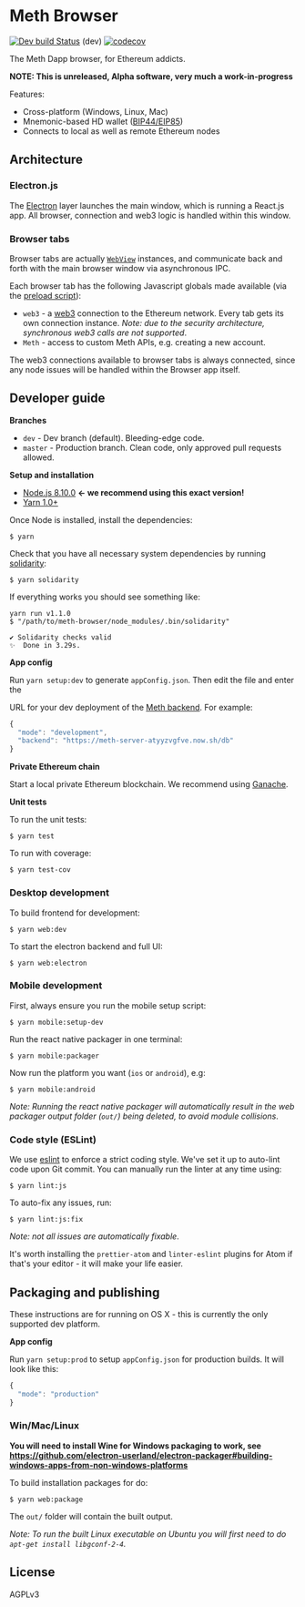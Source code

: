 # Meth Browser

[![Dev build Status](https://secure.travis-ci.org/meth-project/meth-browser.svg?branch=dev)](http://travis-ci.org/meth-project/meth-browser) (dev)
[![codecov](https://codecov.io/gh/meth-project/meth-browser/branch/dev/graph/badge.svg)](https://codecov.io/gh/meth-project/meth-browser)

The Meth Dapp browser, for Ethereum addicts.

**NOTE: This is unreleased, Alpha software, very much a work-in-progress**

Features:

* Cross-platform (Windows, Linux, Mac)
* Mnemonic-based HD wallet ([BIP44/EIP85](https://github.com/ethereum/EIPs/issues/85))
* Connects to local as well as remote Ethereum nodes

## Architecture

### Electron.js

The [Electron](http://electron.atom.io) layer launches the main window, which is running a
React.js app. All browser, connection and web3 logic is handled within this
window.

### Browser tabs

Browser tabs are actually [`WebView`](https://electron.atom.io/docs/api/webview-tag/) instances, and communicate back and
forth with the main browser window via asynchronous IPC.

Each browser tab has the following Javascript globals made available (via the
  [preload script](electron/preloader/browserTab.js)):

  * `web3` - a [web3](https://github.com/ethereum/web3.js) connection to the Ethereum network. Every tab gets
 its own connection instance. _Note: due to the security architecture,
 synchronous web3 calls are not supported_.
  * `Meth` - access to custom Meth APIs, e.g. creating a new account.

The web3 connections available to browser tabs is always connected, since any
node issues will be handled within the Browser app itself.

## Developer guide

**Branches**

 * `dev` - Dev branch (default). Bleeding-edge code.
 * `master` - Production branch. Clean code, only approved pull requests allowed.

**Setup and installation**

  * [Node.js 8.10.0](http://nodejs.org) **<- we recommend using this exact version!**
  * [Yarn 1.0+](yarnpkg.com)

Once Node is installed, install the dependencies:

```shell
$ yarn
```

Check that you have all necessary system dependencies by running [solidarity](https://github.com/infinitered/solidarity):

```shell
$ yarn solidarity
```

If everything works you should see something like:

```
yarn run v1.1.0
$ "/path/to/meth-browser/node_modules/.bin/solidarity"

✔︎ Solidarity checks valid
✨  Done in 3.29s.
```

**App config**

Run `yarn setup:dev` to generate `appConfig.json`. Then edit the file and enter the

URL for your dev deployment of the [Meth backend](https://github.com/meth-browser/server). For example:

```js
{
  "mode": "development",
  "backend": "https://meth-server-atyyzvgfve.now.sh/db"
}
```

**Private Ethereum chain**

Start a local private Ethereum blockchain. We recommend using [Ganache](https://github.com/trufflesuite/ganache).


**Unit tests**

To run the unit tests:

```shell
$ yarn test
```

To run with coverage:

```shell
$ yarn test-cov
```

### Desktop development

To build frontend for development:

```shell
$ yarn web:dev
```

To start the electron backend and full UI:

```shell
$ yarn web:electron
```

### Mobile development

First, always ensure you run the mobile setup script:

```shell
$ yarn mobile:setup-dev
```

Run the react native packager in one terminal:

```shell
$ yarn mobile:packager
```

Now run the platform you want (`ios` or `android`), e.g:

```shell
$ yarn mobile:android
```

_Note: Running the react native packager will automatically result in the
web packager output folder (`out/`) being deleted, to avoid module collisions_.

### Code style (ESLint)

We use [eslint](http://eslint.org/) to enforce a strict coding style. We've set
it up to auto-lint code upon Git commit. You can manually run the linter
at any time using:

```shell
$ yarn lint:js
```

To auto-fix any issues, run:

```shell
$ yarn lint:js:fix
```


_Note: not all issues are automatically fixable_.

It's worth installing the `prettier-atom` and `linter-eslint` plugins for Atom if
that's your editor - it will make your life easier.

## Packaging and publishing

These instructions are for running on OS X - this is currently the only supported dev platform.

**App config**

Run `yarn setup:prod` to setup `appConfig.json` for production builds. It will
look like this:

```js
{
  "mode": "production"
}
```

### Win/Mac/Linux

**You will need to install Wine for Windows packaging to work, see https://github.com/electron-userland/electron-packager#building-windows-apps-from-non-windows-platforms**

To build installation packages for do:

```shell
$ yarn web:package
```

The `out/` folder will contain the built output.

_Note: To run the built Linux executable on Ubuntu you will first need to do
`apt-get install libgconf-2-4`._



## License

AGPLv3
